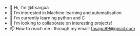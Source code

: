 - 👋 Hi, I’m @frsargua
- 👀 I’m interested in Machine learning and automatisation
- 🌱 I’m currently learning python and C
- 💞️ I’m looking to collaborate on interesting projects!
- 📫 How to reach me : through my email! fasagu99@gmail.com

<!---
frsargua/frsargua is a ✨ special ✨ repository because its `README.md` (this file) appears on your GitHub profile.
You can click the Preview link to take a look at your changes.
--->

